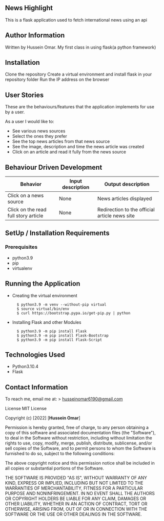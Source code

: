 ## News Highlight

This is a flask application used to fetch international news using an api

## Author Information

Written by Hussein Omar. My first class in using flask(a python framework)

## Installation

Clone the repository
Create a virtual environment and install flask in your repository folder
Run the IP address on the browser

## User Stories

These are the behaviours/features that the application implements for use by a user.

As a user I would like to:

- See various news sources
- Select the ones they prefer
- See the top news articles from that news source
- See the image, description and time the news article was created
- Click on an article and read it fully from the news source

## Behaviour Driven Development

| Behavior                             | Input description | Output description                            |
| ------------------------------------ | ----------------- | --------------------------------------------- |
| Click on a news source               | None              | News articles displayed                       |
| Click on the read full story article | None              | Redirection to the official article news site |

## SetUp / Installation Requirements

### Prerequisites

- python3.9
- pip
- virtualenv

## Running the Application

- Creating the virtual environment

        $ python3.9 -m venv --without-pip virtual
        $ source virtual/bin/env
        $ curl https://bootstrap.pypa.io/get-pip.py | python

- Installing Flask and other Modules

        $ python3.9 -m pip install Flask
        $ python3.9 -m pip install Flask-Bootstrap
        $ python3.9 -m pip install Flask-Script

## Technologies Used

- Python3.10.4
- Flask

## Contact Information

To reach me, email me at: > husseinomar6190@gmail.com

License
MIT License

Copyright (c) [2022] [**Hussein Omar**]

Permission is hereby granted, free of charge, to any person obtaining a copy of this software and associated documentation files (the "Software"), to deal in the Software without restriction, including without limitation the rights to use, copy, modify, merge, publish, distribute, sublicense, and/or sell copies of the Software, and to permit persons to whom the Software is furnished to do so, subject to the following conditions:

The above copyright notice and this permission notice shall be included in all copies or substantial portions of the Software.

THE SOFTWARE IS PROVIDED "AS IS", WITHOUT WARRANTY OF ANY KIND, EXPRESS OR IMPLIED, INCLUDING BUT NOT LIMITED TO THE WARRANTIES OF MERCHANTABILITY, FITNESS FOR A PARTICULAR PURPOSE AND NONINFRINGEMENT. IN NO EVENT SHALL THE AUTHORS OR COPYRIGHT HOLDERS BE LIABLE FOR ANY CLAIM, DAMAGES OR OTHER LIABILITY, WHETHER IN AN ACTION OF CONTRACT, TORT OR OTHERWISE, ARISING FROM, OUT OF OR IN CONNECTION WITH THE SOFTWARE OR THE USE OR OTHER DEALINGS IN THE SOFTWARE.
